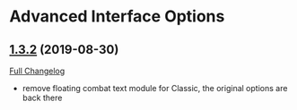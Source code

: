 # Advanced Interface Options

## [1.3.2](https://github.com/Stanzilla/AdvancedInterfaceOptions/tree/1.3.2) (2019-08-30)
[Full Changelog](https://github.com/Stanzilla/AdvancedInterfaceOptions/compare/1.3.1...1.3.2)

- remove floating combat text module for Classic, the original options are back there  
